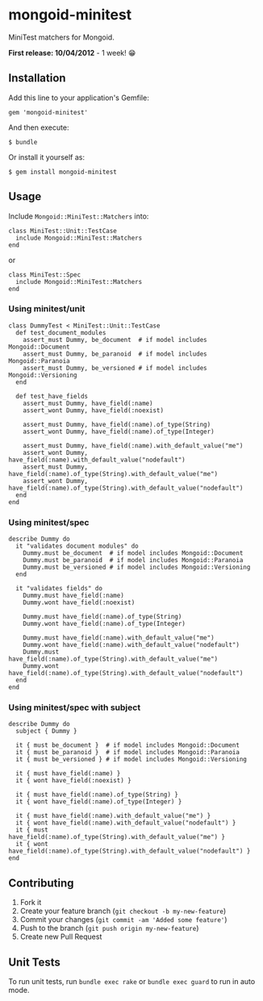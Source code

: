 # mongoid-minitest

MiniTest matchers for Mongoid.

**First release: 10/04/2012** - 1 week! :grin:

## Installation

Add this line to your application's Gemfile:

    gem 'mongoid-minitest'

And then execute:

    $ bundle

Or install it yourself as:

    $ gem install mongoid-minitest

## Usage

Include `Mongoid::MiniTest::Matchers` into:

    class MiniTest::Unit::TestCase
      include Mongoid::MiniTest::Matchers
    end

or

    class MiniTest::Spec
      include Mongoid::MiniTest::Matchers
    end

### Using minitest/unit

    class DummyTest < MiniTest::Unit::TestCase
      def test_document_modules
        assert_must Dummy, be_document  # if model includes Mongoid::Document
        assert_must Dummy, be_paranoid  # if model includes Mongoid::Paranoia
        assert_must Dummy, be_versioned # if model includes Mongoid::Versioning
      end

      def test_have_fields
        assert_must Dummy, have_field(:name)
        assert_wont Dummy, have_field(:noexist)
        
        assert_must Dummy, have_field(:name).of_type(String)
        assert_wont Dummy, have_field(:name).of_type(Integer)

        assert_must Dummy, have_field(:name).with_default_value("me")
        assert_wont Dummy, have_field(:name).with_default_value("nodefault")
        assert_must Dummy, have_field(:name).of_type(String).with_default_value("me")
        assert_wont Dummy, have_field(:name).of_type(String).with_default_value("nodefault")
      end
    end

### Using minitest/spec

    describe Dummy do
      it "validates document modules" do
        Dummy.must be_document  # if model includes Mongoid::Document
        Dummy.must be_paranoid  # if model includes Mongoid::Paranoia
        Dummy.must be_versioned # if model includes Mongoid::Versioning
      end

      it "validates fields" do
        Dummy.must have_field(:name)
        Dummy.wont have_field(:noexist)

        Dummy.must have_field(:name).of_type(String)
        Dummy.wont have_field(:name).of_type(Integer)

        Dummy.must have_field(:name).with_default_value("me")
        Dummy.wont have_field(:name).with_default_value("nodefault")
        Dummy.must have_field(:name).of_type(String).with_default_value("me")
        Dummy.wont have_field(:name).of_type(String).with_default_value("nodefault")
      end
    end

### Using minitest/spec with subject

    describe Dummy do
      subject { Dummy }

      it { must be_document }  # if model includes Mongoid::Document
      it { must be_paranoid }  # if model includes Mongoid::Paranoia
      it { must be_versioned } # if model includes Mongoid::Versioning

      it { must have_field(:name) }
      it { wont have_field(:noexist) }

      it { must have_field(:name).of_type(String) }
      it { wont have_field(:name).of_type(Integer) }

      it { must have_field(:name).with_default_value("me") }
      it { wont have_field(:name).with_default_value("nodefault") }
      it { must have_field(:name).of_type(String).with_default_value("me") }
      it { wont have_field(:name).of_type(String).with_default_value("nodefault") }
    end

## Contributing

1. Fork it
2. Create your feature branch (`git checkout -b my-new-feature`)
3. Commit your changes (`git commit -am 'Added some feature'`)
4. Push to the branch (`git push origin my-new-feature`)
5. Create new Pull Request

## Unit Tests

To run unit tests, run `bundle exec rake` or `bundle exec guard` to run in auto mode.
